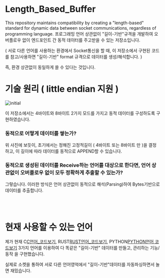 # Length_Based_Buffer
This repository maintains compatibility by creating a "length-based" standard for dynamic data between socket communications, regardless of programming language. 프로그래밍 언어 상관없이 "길이-기반"규격을 개발하여  오버플로우 없이 엔드포인트 간 동적 데이터를 주고받을 수 있는 저장소입니다. 

( 서로 다른 언어를 사용하는 환경에서 Socket통신을 할 때, 이 저장소에서 구현된 코드를 참고/사용하면 "길이-기반" format 규격으로 데이터를 생성/해석합니다.  )

즉, 환경 상관없이 동일하게 쓸 수 있다는 것입니다.

# 기술 원리 ( little endian 지원 )

![initial](https://github.com/lastime1650/Length_Based_Socket_Buffer/blob/main/image_for_readme/image.png)

이 저장소에서는 4바이트와 8바이트 2가지 모드를 가지고 동적 데이터를 구성하도록 구현하였습니다.

### 동적으로 어떻게 데이터를 쌓는가?

위 사진에 보듯이, 초기에서는 정해진 고정적길이 ( 4바이트 또는 8바이트 만 )을 결정하고, 이 길이에 따라 데이터를 동적으로 APPEND할 수 있습니다.

### 동적으로 생성된 데이터를 Receive하는 언어를 대상으로 한다면, 언어 상관없이 오버플로우 없이 모두 정확하게 추출할 수 있는가?

그렇습니다. 이러한 방식은 언어 상관없이 동적으로 해석(Parsing)하여 Bytes기반으로 데이터를 추출합니다. 

</br></br>

# 현재 사용할 수 있는 언어

제가 현재 C[C언어_코드보기](https://github.com/lastime1650/Length_Based_Dynamic_Socket_Buffer/blob/main/C./main.c), RUST[RUST언어_코드보기](https://github.com/lastime1650/Length_Based_Dynamic_Socket_Buffer/blob/main/RUST./main.rs), PYTHON[PYTHON언어 코드보기](https://github.com/lastime1650/Length_Based_Dynamic_Socket_Buffer/blob/main/PYTHON./Length_Based_Socket_Communication.py) 3가지 언어를 이용하여 다 똑같은 "길이-기반" 데이터를 만들고, 관리하는 기능/동작 을 구현했습니다.

실제로 소켓을 통하여 서로 다른 언어영억에서 "길이-기반"데이터를 자동파싱하면서 놀면 재밌습니다. 

